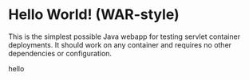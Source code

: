 Hello World! (WAR-style)
===============

This is the simplest possible Java webapp for testing servlet container deployments.  It should work on any container and requires no other dependencies or configuration.



hello
